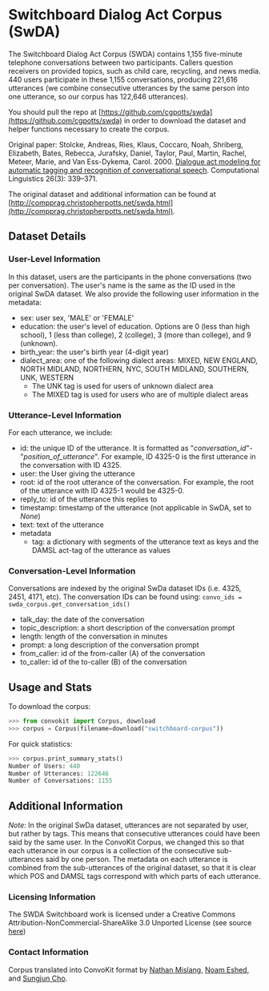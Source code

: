 
# Switchboard Dialog Act Corpus (SwDA)
The Switchboard Dialog Act Corpus (SWDA) contains 1,155 five-minute telephone conversations between two participants. Callers question receivers on provided topics, such as child care, recycling, and news media. 440 users participate in these 1,155 conversations, producing 221,616 utterances (we combine consecutive utterances by the same person into one utterance, so our corpus has 122,646 utterances). 

You should pull the repo at [https://github.com/cgpotts/swda](https://github.com/cgpotts/swda) in order to download the dataset and helper functions necessary to create the corpus.

Original paper: Stolcke, Andreas, Ries, Klaus, Coccaro, Noah, Shriberg, Elizabeth, Bates, Rebecca, Jurafsky, Daniel, Taylor, Paul, Martin, Rachel, Meteer, Marie, and Van Ess-Dykema, Carol. 2000. [Dialogue act modeling for automatic tagging and recognition of conversational speech](https://web.stanford.edu/~jurafsky/ws97/CL-dialog.pdf). Computational Linguistics 26(3): 339–371.

The original dataset and additional information can be found at [http://compprag.christopherpotts.net/swda.html](http://compprag.christopherpotts.net/swda.html). 

## Dataset Details
### User-Level Information
In this dataset, users are the participants in the phone conversations (two per conversation). The user's name is the same as the ID used in the original SwDA dataset. We also provide the following user information in the metadata:
* sex: user sex, 'MALE' or 'FEMALE'
* education: the user's level of education. Options are 0 (less than high school), 1 (less than college), 2 (college), 3 (more than college), and 9 (unknown).
* birth_year: the user's birth year (4-digit year)
* dialect_area: one of the following dialect areas: MIXED, NEW ENGLAND, NORTH MIDLAND, NORTHERN, NYC, SOUTH MIDLAND, SOUTHERN, UNK, WESTERN
    * The UNK tag is used for users of unknown dialect area
    * The MIXED tag is used for users who are of multiple dialect areas


### Utterance-Level Information
For each utterance, we include:
* id: the unique ID of the utterance. It is formatted as "_conversation_id_"-"_position_of_utterance_". For example, ID 4325-0 is the first utterance in the conversation with ID 4325.
* user: the User giving the utterance
* root: id of the root utterance of the conversation. For example, the root of the utterance with ID 4325-1 would be 4325-0.
* reply_to: id of the utterance this replies to
* timestamp: timestamp of the utterance (not applicable in SwDA, set to *None*)
* text: text of the utterance
* metadata
  * tag: a dictionary with segments of the utterance text as keys and the DAMSL act-tag of the utterance as values

### Conversation-Level Information
Conversations are indexed by the original SwDa dataset IDs (i.e. 4325, 2451, 4171, etc). The conversation IDs can be found using: 
```convo_ids = swda_corpus.get_conversation_ids()```

* talk_day: the date of the conversation
* topic_description: a short description of the conversation prompt
* length: length of the conversation in minutes
* prompt: a long description of the conversation prompt
* from_caller: id of the from-caller (A) of the conversation
* to_caller: id of the to-caller (B) of the conversation


## Usage and Stats
To download the corpus:
```python
>>> from convokit import Corpus, download
>>> corpus = Corpus(filename=download("switchboard-corpus"))
```

For quick statistics:
```python
>>> corpus.print_summary_stats()
Number of Users: 440
Number of Utterances: 122646
Number of Conversations: 1155
```

## Additional Information

*Note:* In the original SwDa dataset, utterances are not separated by user, but rather by tags. This means that consecutive utterances could have been said by the same user. In the ConvoKit Corpus, we changed this so that each utterance in our corpus is a collection of the consecutive sub-utterances said by one person. The metadata on each utterance is combined from the sub-utterances of the original dataset, so that it is clear which POS and DAMSL tags correspond with which parts of each utterance.

### Licensing Information
The SWDA Switchboard work is licensed under a Creative Commons Attribution-NonCommercial-ShareAlike 3.0 Unported License (see source [here](http://compprag.christopherpotts.net/swda.html))

### Contact Information
Corpus translated into ConvoKit format by [Nathan Mislang](mailto:ntm39@cornell.edu), [Noam Eshed](mailto:ne236@cornell.edu), and [Sungjun Cho](mailto:sc782@cornell.edu).

